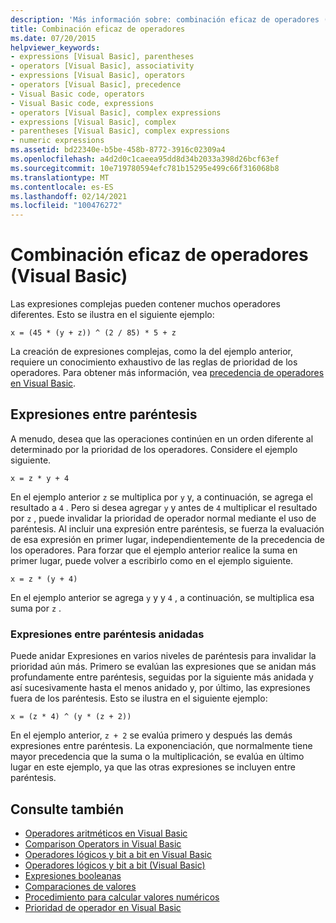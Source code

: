 ```yaml
---
description: 'Más información sobre: combinación eficaz de operadores (Visual Basic)'
title: Combinación eficaz de operadores
ms.date: 07/20/2015
helpviewer_keywords:
- expressions [Visual Basic], parentheses
- operators [Visual Basic], associativity
- expressions [Visual Basic], operators
- operators [Visual Basic], precedence
- Visual Basic code, operators
- Visual Basic code, expressions
- operators [Visual Basic], complex expressions
- expressions [Visual Basic], complex
- parentheses [Visual Basic], complex expressions
- numeric expressions
ms.assetid: bd22340e-b5be-458b-8772-3916c02309a4
ms.openlocfilehash: a4d2d0c1caeea95dd8d34b2033a398d26bcf63ef
ms.sourcegitcommit: 10e719780594efc781b15295e499c66f316068b8
ms.translationtype: MT
ms.contentlocale: es-ES
ms.lasthandoff: 02/14/2021
ms.locfileid: "100476272"
---
```

# <a name="efficient-combination-of-operators-visual-basic"></a>Combinación eficaz de operadores (Visual Basic)

Las expresiones complejas pueden contener muchos operadores diferentes. Esto se ilustra en el siguiente ejemplo:  
  
 `x = (45 * (y + z)) ^ (2 / 85) * 5 + z`  
  
 La creación de expresiones complejas, como la del ejemplo anterior, requiere un conocimiento exhaustivo de las reglas de prioridad de los operadores. Para obtener más información, vea [precedencia de operadores en Visual Basic](../../../language-reference/operators/operator-precedence.md).  
  
## <a name="parenthetical-expressions"></a>Expresiones entre paréntesis  

 A menudo, desea que las operaciones continúen en un orden diferente al determinado por la prioridad de los operadores. Considere el ejemplo siguiente.  
  
 `x = z * y + 4`  
  
 En el ejemplo anterior `z` se multiplica por `y` y, a continuación, se agrega el resultado a `4` . Pero si desea agregar `y` y antes de `4` multiplicar el resultado por `z` , puede invalidar la prioridad de operador normal mediante el uso de paréntesis. Al incluir una expresión entre paréntesis, se fuerza la evaluación de esa expresión en primer lugar, independientemente de la precedencia de los operadores. Para forzar que el ejemplo anterior realice la suma en primer lugar, puede volver a escribirlo como en el ejemplo siguiente.  
  
 `x = z * (y + 4)`  
  
 En el ejemplo anterior se agrega `y` y y `4` , a continuación, se multiplica esa suma por `z` .  
  
### <a name="nested-parenthetical-expressions"></a>Expresiones entre paréntesis anidadas  

 Puede anidar Expresiones en varios niveles de paréntesis para invalidar la prioridad aún más. Primero se evalúan las expresiones que se anidan más profundamente entre paréntesis, seguidas por la siguiente más anidada y así sucesivamente hasta el menos anidado y, por último, las expresiones fuera de los paréntesis. Esto se ilustra en el siguiente ejemplo:  
  
 `x = (z * 4) ^ (y * (z + 2))`  
  
 En el ejemplo anterior, `z + 2` se evalúa primero y después las demás expresiones entre paréntesis. La exponenciación, que normalmente tiene mayor precedencia que la suma o la multiplicación, se evalúa en último lugar en este ejemplo, ya que las otras expresiones se incluyen entre paréntesis.  
  
## <a name="see-also"></a>Consulte también

- [Operadores aritméticos en Visual Basic](arithmetic-operators.md)
- [Comparison Operators in Visual Basic](comparison-operators.md)
- [Operadores lógicos y bit a bit en Visual Basic](logical-and-bitwise-operators.md)
- [Operadores lógicos y bit a bit (Visual Basic)](../../../language-reference/operators/logical-bitwise-operators.md)
- [Expresiones booleanas](boolean-expressions.md)
- [Comparaciones de valores](value-comparisons.md)
- [Procedimiento para calcular valores numéricos](how-to-calculate-numeric-values.md)
- [Prioridad de operador en Visual Basic](../../../language-reference/operators/operator-precedence.md)
